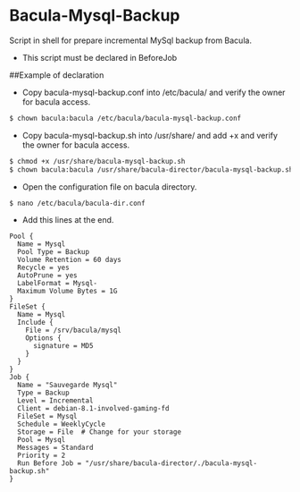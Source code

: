 # Bacula-Mysql-Backup
Script in shell for prepare incremental MySql backup from Bacula.

- This script must be declared in BeforeJob

##Example of declaration

- Copy bacula-mysql-backup.conf into /etc/bacula/ and verify the owner for bacula access.

```sh
$ chown bacula:bacula /etc/bacula/bacula-mysql-backup.conf
```

- Copy bacula-mysql-backup.sh into /usr/share/ and add +x and verify the owner for bacula access.

```sh
$ chmod +x /usr/share/bacula-mysql-backup.sh
$ chown bacula:bacula /usr/share/bacula-director/bacula-mysql-backup.sh
```

- Open the configuration file on bacula directory.

```sh
$ nano /etc/bacula/bacula-dir.conf
```

- Add this lines at the end.

```
Pool {
  Name = Mysql
  Pool Type = Backup
  Volume Retention = 60 days
  Recycle = yes
  AutoPrune = yes
  LabelFormat = Mysql-
  Maximum Volume Bytes = 1G
}
FileSet {
  Name = Mysql
  Include {
    File = /srv/bacula/mysql
    Options {
      signature = MD5
    }
  }
}
Job {
  Name = "Sauvegarde Mysql"
  Type = Backup
  Level = Incremental
  Client = debian-8.1-involved-gaming-fd
  FileSet = Mysql
  Schedule = WeeklyCycle
  Storage = File  # Change for your storage
  Pool = Mysql
  Messages = Standard
  Priority = 2
  Run Before Job = "/usr/share/bacula-director/./bacula-mysql-backup.sh"
}
```
